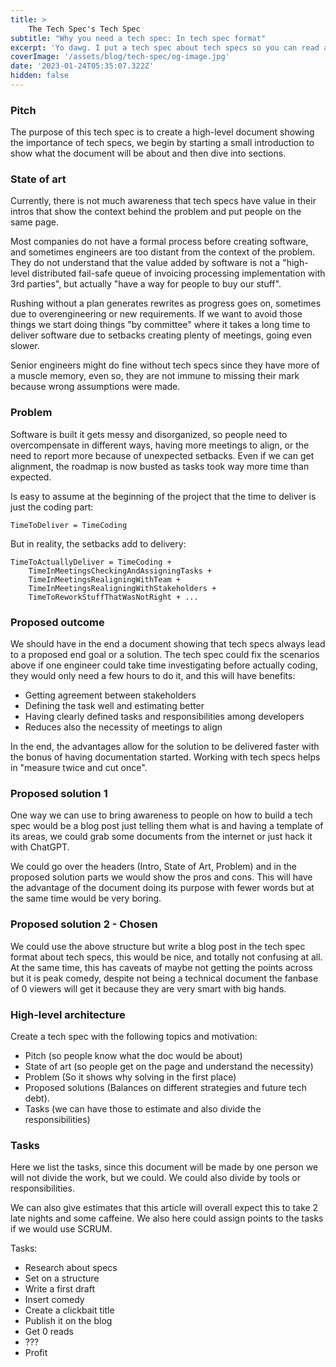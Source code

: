 ```yaml
---
title: >
    The Tech Spec's Tech Spec
subtitle: "Why you need a tech spec: In tech spec format"
excerpt: 'Yo dawg. I put a tech spec about tech specs so you can read about tech specs while you read a tech spec'
coverImage: '/assets/blog/tech-spec/og-image.jpg'
date: '2023-01-24T05:35:07.322Z'
hidden: false
---
```


### Pitch

The purpose of this tech spec is to create a high-level document showing the importance of tech specs, we begin by starting a small introduction to show what the document will be about and then dive into sections.


### State of art

Currently, there is not much awareness that tech specs have value in their intros that show the context behind the problem and put people on the same page. 

Most companies do not have a formal process before creating software, and sometimes engineers are too distant from the context of the problem. They do not understand that the value added by software is not a "high-level distributed fail-safe queue of invoicing processing implementation with 3rd parties", but actually "have a way for people to buy our stuff".

Rushing without a plan generates rewrites as progress goes on, sometimes due to overengineering or new requirements. If we want to avoid those things we start doing things "by committee" where it takes a long time to deliver software due to setbacks creating plenty of meetings, going even slower.

Senior engineers might do fine without tech specs since they have more of a muscle memory, even so, they are not immune to missing their mark because wrong assumptions were made.


### Problem 

Software is built it gets messy and disorganized, so people need to overcompensate in different ways, having more meetings to align, or the need to report more because of unexpected setbacks. Even if we can get alignment, the roadmap is now busted as tasks took way more time than expected.

Is easy to assume at the beginning of the project that the time to deliver is just the coding part:
```
TimeToDeliver = TimeCoding
```
But in reality, the setbacks add to delivery:
```
TimeToActuallyDeliver = TimeCoding + 
    TimeInMeetingsCheckingAndAssigningTasks + 
    TimeInMeetingsRealigningWithTeam + 
    TimeInMeetingsRealigningWithStakeholders + 
    TimeToReworkStuffThatWasNotRight + ... 
```

### Proposed outcome

We should have in the end a document showing that tech specs always lead to a proposed end goal or a solution. The tech spec could fix the scenarios above if one engineer could take time investigating before actually coding, they would only need a few hours to do it, and this will have benefits:



* Getting agreement between stakeholders
* Defining the task well and estimating better
* Having clearly defined tasks and responsibilities among developers
* Reduces also the necessity of meetings to align

In the end, the advantages allow for the solution to be delivered faster with the bonus of having documentation started. Working with tech specs helps in "measure twice and cut once". 


### Proposed solution 1

One way we can use to bring awareness to people on how to build a tech spec would be a blog post just telling them what is and having a template of its areas, we could grab some documents from the internet or just hack it with ChatGPT.

We could go over the headers (Intro, State of Art, Problem) and in the proposed solution parts we would show the pros and cons. This will have the advantage of the document doing its purpose with fewer words but at the same time would be very boring.


### Proposed solution 2 - Chosen

We could use the above structure but write a blog post in the tech spec format about tech specs, this would be nice, and totally not confusing at all. At the same time, this has caveats of maybe not getting the points across but it is peak comedy, despite not being a technical document the fanbase of 0 viewers will get it because they are very smart with big hands.


### High-level architecture

Create a tech spec with the following topics and motivation:



* Pitch (so people know what the doc would be about)
* State of art (so people get on the page and understand the necessity)
* Problem (So it shows why solving in the first place)
* Proposed solutions (Balances on different strategies and future tech debt).
* Tasks (we can have those to estimate and also divide the responsibilities)


### Tasks

Here we list the tasks, since this document will be made by one person we will not divide the work, but we could. We could also divide by tools or responsibilities. 

We can also give estimates that this article will overall expect this to take 2 late nights and some caffeine. We also here could assign points to the tasks if we would use SCRUM.

Tasks:

* Research about specs
* Set on a structure
* Write a first draft
* Insert comedy
* Create a clickbait title
* Publish it on the blog
* Get 0 reads
* ???
* Profit